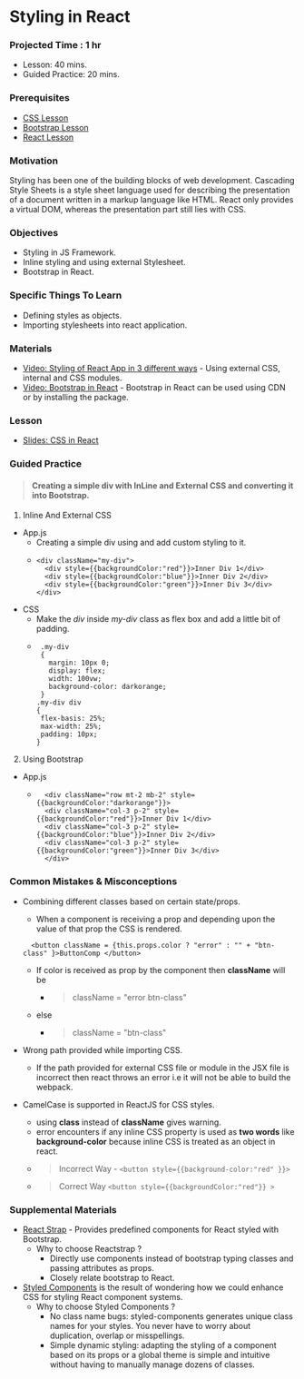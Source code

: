 # Styling in React

### Projected Time : 1 hr
- Lesson: 40 mins.
- Guided Practice: 20 mins.

### Prerequisites
- [CSS Lesson](/css/css)
- [Bootstrap Lesson](/bootstrap/bootstrap)
- [React Lesson](react)


### Motivation

Styling has been one of the building blocks of web development. Cascading Style Sheets is a style sheet language used for describing the presentation of a document written in a markup language like HTML. React only provides a virtual DOM, whereas the presentation part still lies with CSS.

### Objectives

- Styling in JS Framework.
- Inline styling and using external Stylesheet.
- Bootstrap in React.	 

### Specific Things To Learn

- Defining styles as objects.
- Importing stylesheets into react application.

### Materials

- [Video: Styling of React App in 3 different ways](https://www.youtube.com/watch?v=j5P9FHiBVNo) - Using external CSS, internal and CSS modules.
- [Video: Bootstrap in React](https://www.youtube.com/watch?v=wdbzLi0tWq0) - Bootstrap in React can be used using CDN or by installing the package. 

### Lesson

- [Slides: CSS in React ](https://drive.google.com/open?id=15oauTP4afibqMvNKW5XgVC1qraYUKxY-)

### Guided Practice
> #### Creating a simple div with InLine and External CSS and converting it into Bootstrap.

1. Inline And External CSS
  - App.js
    - Creating a simple div using and add custom styling to it.
    - ```
      <div className="my-div">
		<div style={{backgroundColor:"red"}}>Inner Div 1</div>
		<div style={{backgroundColor:"blue"}}>Inner Div 2</div>
		<div style={{backgroundColor:"green"}}>Inner Div 3</div>
	  </div>
      ```
  - CSS 
    - Make the *div* inside *my-div* class as flex box and add a little bit of padding.
    - ```
       .my-div
	   {
	     margin: 10px 0;
	     display: flex;
	     width: 100vw;
	     background-color: darkorange;
       }
      .my-div div
	  {
	   flex-basis: 25%;
	   max-width: 25%;
	   padding: 10px;
      }
      ```
2. Using Bootstrap
  - App.js
    - ```
	    <div className="row mt-2 mb-2" style={{backgroundColor:"darkorange"}}>
		<div className="col-3 p-2" style={{backgroundColor:"red"}}>Inner Div 1</div>
		<div className="col-3 p-2" style={{backgroundColor:"blue"}}>Inner Div 2</div>
		<div className="col-3 p-2" style={{backgroundColor:"green"}}>Inner Div 3</div>
		</div>
      ```


### Common Mistakes & Misconceptions

- Combining different classes based on certain state/props.
  - When a component is receiving a prop and depending upon the value of that prop the CSS is rendered.
  ```
	<button className = {this.props.color ? "error" : "" + "btn-class" }>ButtonComp </button>
  ```
  - If color is received as prop by the component then **className** will be 
    - > className = "error btn-class" 
  - else
    - > className = "btn-class"

- Wrong path provided while importing CSS.
  
  - If the path provided for external CSS file or module in the JSX file is incorrect then react throws an error i.e it will not be able to build the webpack.

- CamelCase is supported in ReactJS for CSS styles.
	- using **class** instead of **className** gives warning.
	- error encounters if any inline CSS property is used as **two words** like **background-color** because inline CSS is treated as an object in react.
	- > Incorrect Way - ``` <button style={{background-color:"red" }}> ```
	- > Correct Way   ``` <button style={{backgroundColor:"red"}} > ```

	
### Supplemental Materials
- [React Strap](https://reactstrap.github.io/) - Provides predefined components for React styled with Bootstrap.
  - Why to choose Reactstrap ?
    - Directly use components instead of  bootstrap typing classes and passing attributes as props.
	- Closely relate bootstrap to React.
- [Styled Components](https://styled-components.com/docs/basics#getting-started) is the result of wondering how we could enhance CSS for styling React component systems. 
  - Why to choose Styled Components ?
    - No class name bugs: styled-components generates unique class names for your styles. You never have to worry about duplication, overlap or misspellings.
    - Simple dynamic styling: adapting the styling of a component based on its props or a global theme is simple and intuitive without having to manually manage dozens of classes.